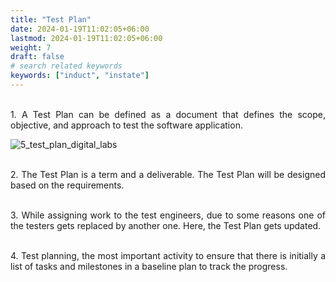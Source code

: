 ```yaml
---
title: "Test Plan"
date: 2024-01-19T11:02:05+06:00
lastmod: 2024-01-19T11:02:05+06:00
weight: 7
draft: false
# search related keywords
keywords: ["induct", "instate"]
---
```

<div style='text-align: justify;'>

</br>1. A Test Plan can be defined as a document that defines the scope, objective, and approach to test the software application. 

![5_test_plan_digital_labs](https://storage.googleapis.com/ktern-public-files/product-documentation/Digital%20Labs/5_test_plan_digital_labs.png)

</br>2. The Test Plan is a term and a deliverable. The Test Plan will be designed based on the requirements. 

</br>3. While assigning work to the test engineers, due to some reasons one of the testers gets replaced by another one. Here, the Test Plan gets updated.

</br>4. Test planning, the most important activity to ensure that there is initially a list of tasks and milestones in a baseline plan to track the progress.

</div>